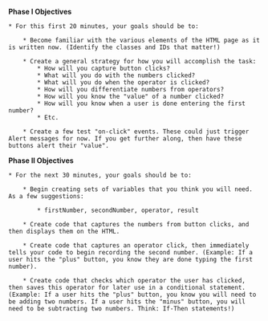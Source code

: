 **Phase I Objectives**

	* For this first 20 minutes, your goals should be to:

		* Become familiar with the various elements of the HTML page as it is written now. (Identify the classes and IDs that matter!)

		* Create a general strategy for how you will accomplish the task:
			* How will you capture button clicks?
			* What will you do with the numbers clicked?
			* What will you do when the operator is clicked?
			* How will you differentiate numbers from operators?
			* How will you know the "value" of a number clicked?
			* How will you know when a user is done entering the first number?
			* Etc.

		* Create a few test "on-click" events. These could just trigger Alert messages for now. If you get further along, then have these buttons alert their "value".

**Phase II Objectives**

	* For the next 30 minutes, your goals should be to:

		* Begin creating sets of variables that you think you will need. As a few suggestions:

			* firstNumber, secondNumber, operator, result

		* Create code that captures the numbers from button clicks, and then displays them on the HTML.

		* Create code that captures an operator click, then immediately tells your code to begin recording the second number. (Example: If a user hits the "plus" button, you know they are done typing the first number).

		* Create code that checks which operator the user has clicked, then saves this operator for later use in a conditional statement. (Example: If a user hits the "plus" button, you know you will need to be adding two numbers. If a user hits the "minus" button, you will need to be subtracting two numbers. Think: If-Then statements!)


